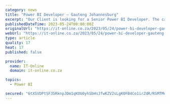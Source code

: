 ```yaml
---
category: news
title: "Power BI Developer – Gauteng Johannesburg"
excerpt: "Our Client is looking for a Senior Power BI Developer. The candidate will be responsible for aggregating data from multiple sources in an efficient data warehouse and designing reporting (BI) solutions for various clients according to requirements ..."
publishedDateTime: 2023-05-24T00:00:00Z
originalUrl: "https://it-online.co.za/2023/05/24/power-bi-developer-gauteng-johannesburg-3/"
webUrl: "https://it-online.co.za/2023/05/24/power-bi-developer-gauteng-johannesburg-3/"
type: article
quality: 17
heat: 17
published: false

provider:
  name: IT-Online
  domain: it-online.co.za

topics:
  - Power BI

secured: "6tXSVDPtSF3SRknpJDm1qKOU0yhSbHsJfwKZV2sLgKOFB4Co1irZdR/RSMTMoAsESriCcwJWe5llzOYfMEufoHguSMBdVB2g059ONeh5y+keoHQWOxs44daoYVQfK4wLh+0nu3EwVLthZj4haTAzEkTVmOTEgdWrlMuN8JLXLlFkaHpYhTl+bIifGZ7eCi3u6hV5bV256AYmgNjUcH4ZoccIaj/dxX86h9kYKD6a4aR+xHPdw7U67Zvf7R4T368pMBT54o3vSCUA/07z9ElTpf0pVIY1mfMG/ttphfrgPNizhbh+n9K5wshXfpI9g5YeH6TyNpoX9DNuLeZgNYqtjApDbDkW8V/fpkhaOxdCRmc=;N6QAWiBw0SgmX9kkR2HD8g=="
---
```


